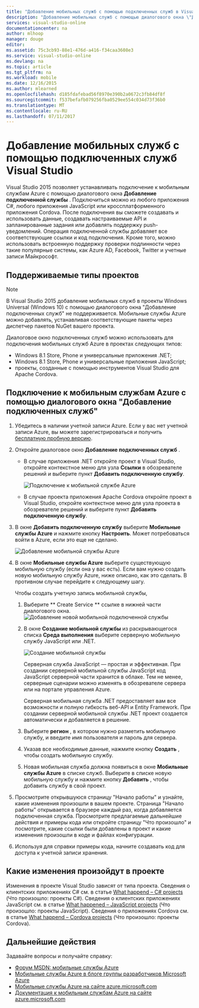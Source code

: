 ```yaml
---
title: "Добавление мобильных служб с помощью подключенных служб в Visual Studio | Документация Майкрософт"
description: "Добавление мобильных служб с помощью диалогового окна \"Добавление подключенных служб\" в Visual Studio"
services: visual-studio-online
documentationcenter: na
author: mlhoop
manager: douge
editor: 
ms.assetid: 75c3cb93-88e1-476d-a416-f34caa3608e3
ms.service: visual-studio-online
ms.devlang: na
ms.topic: article
ms.tgt_pltfrm: na
ms.workload: mobile
ms.date: 12/16/2015
ms.author: mlearned
ms.openlocfilehash: d185fdafebad56f8970e390b2a0672c3fb84df8f
ms.sourcegitcommit: f537befafb079256fba0529ee554c034d73f36b0
ms.translationtype: MT
ms.contentlocale: ru-RU
ms.lasthandoff: 07/11/2017
---
```

# <a name="adding-mobile-services-by-using-visual-studio-connected-services"></a>Добавление мобильных служб с помощью подключенных служб Visual Studio
Visual Studio 2015 позволяет устанавливать подключение к мобильным службам Azure с помощью диалогового окна **Добавление подключенной службы** . Подключиться можно из любого приложения C#, любого приложения JavaScript или кроссплатформенного приложения Cordova. После подключения вы сможете создавать и использовать данные, создавать настраиваемые API и запланированные задания или добавлять поддержку push-уведомлений.  Операция подключенной службы добавляет все соответствующие ссылки и код подключения. Кроме того, можно использовать встроенную поддержку проверки подлинности через такие популярные системы, как Azure AD, Facebook, Twitter и учетные записи Майкрософт.

## <a name="supported-project-types"></a>Поддерживаемые типы проектов
> [!NOTE]
> В Visual Studio 2015 добавление мобильных служб в проекты Windows Universal (Windows 10) с помощью диалогового окна "Добавление подключенных служб" не поддерживается. Мобильные службы Azure можно добавлять, устанавливая соответствующие пакеты через диспетчер пакетов NuGet вашего проекта.
> 
> 

Диалоговое окно подключенных служб можно использовать для подключения мобильных служб Azure в проектах следующих типов:

* Windows 8.1 Store, Phone и универсальные приложения .NET;
* Windows 8.1 Store, Phone и универсальные приложения JavaScript;
* проекты, созданные с помощью инструментов Visual Studio для Apache Cordova.

## <a name="connect-to-azure-mobile-services-using-the-add-connected-services-dialog"></a>Подключение к мобильным службам Azure с помощью диалогового окна "Добавление подключенных служб"
1. Убедитесь в наличии учетной записи Azure. Если у вас нет учетной записи Azure, вы можете зарегистрироваться и получить [бесплатную пробную версию](http://go.microsoft.com/fwlink/?LinkId=518146).
2. Откройте  диалоговое окно **Добавление подключенных служб** .
   
   * В случае приложения .NET откройте проект в Visual Studio, откройте контекстное меню для узла **Ссылки** в обозревателе решений и выберите пункт **Добавить подключенную службу**.
     
        ![Подключение к мобильной службе Azure](./media/vs-azure-tools-connected-services-add-mobile-services/IC797635.png)
   * В случае проекта приложения Apache Cordova откройте проект в Visual Studio, откройте контекстное меню для узла проекта в обозревателе решений и выберите пункт **Добавить подключенную службу**.
3. В окне **Добавить подключенную службу** выберите **Мобильные службы Azure** и нажмите кнопку **Настроить**. Может потребоваться войти в Azure, если это еще не сделано.
   
    ![Добавление мобильной службы Azure](./media/vs-azure-tools-connected-services-add-mobile-services/IC797636.png)
4. В окне **Мобильные службы Azure** выберите существующую мобильную службу (если она у вас есть). Если вам нужно создать новую мобильную службу Azure, ниже описано, как это сделать. В противном случае перейдите к следующему шагу.
   
    Чтобы создать учетную запись мобильной службы,
   
   1. Выберите ** Create Service ** ссылке в нижней части диалогового окна.
       ![Добавление новой мобильной подключенной службы](./media/vs-azure-tools-connected-services-add-mobile-services/IC797637.png)
   2. В окне **Создание мобильной службы** из раскрывающегося списка **Среда выполнения** выберите серверную мобильную службу JavaScript или .NET. 
      
       ![Создание мобильной службы](./media/vs-azure-tools-connected-services-add-mobile-services/IC797638.png)
      
       Серверная служба JavaScript — простая и эффективная. При создании серверной мобильной службы JavaScript код JavaScript серверной части хранится в облаке. Тем не менее, серверные сценарии можно изменять в обозревателе сервера или на портале управления Azure. 
      
       Серверная мобильная служба .NET предоставляет вам все возможности и полную гибкость веб-API и Entity Framework. При создании серверной мобильной службы .NET проект создается автоматически и добавляется в решение. 
   3. Выберите **регион** , в котором нужно разметить мобильную службу, и введите имя пользователя и пароль для сервера.
   4. Указав все необходимые данные, нажмите кнопку **Создать** , чтобы создать мобильную службу.
   5. Новая мобильная служба должна появиться в окне **Мобильные службы Azure** в списке служб. Выберите в списке новую мобильную службу и нажмите кнопку **Добавить** , чтобы добавить службу в свой проект.
5. Просмотрите открывшуюся страницу "Начало работы" и узнайте, какие изменения произошли в вашем проекте. Страница "Начало работы" открывается в браузере каждый раз, когда добавляется подключенная служба. Просмотрите предлагаемые дальнейшие действия и примеры кода или откройте страницу "Что произошло" и посмотрите, какие ссылки были добавлены в проект и какие изменения произошли в коде и файлах конфигурации.
6. Используя для справки примеры кода, начните создавать код для доступа к учетной записи хранения.

## <a name="how-your-project-is-modified"></a>Какие изменения произойдут в проекте
Изменения в проекте Visual Studio зависят от типа проекта. Сведения о клиентских приложениях C# см. в статье [What happend – C# projects](http://go.microsoft.com/fwlink/p/?LinkId=513119) (Что произошло: проекты C#). Сведения о клиентских приложениях JavaScript см. в статье [What happened – JavaScript projects](http://go.microsoft.com/fwlink/p/?LinkId=513120) (Что произошло: проекты JavaScript). Сведения о приложениях Cordova см. в статье [What happend – Cordova projects](http://go.microsoft.com/fwlink/p/?LinkId=513116) (Что произошло: проекты Cordova).

## <a name="next-steps"></a>Дальнейшие действия
Задавайте вопросы и получайте справку: 

* [Форум MSDN: мобильные службы Azure](https://social.msdn.microsoft.com/forums/azure/home?forum=azuremobile)
* [Мобильные службы Azure в блоге группы разработчиков Microsoft Azure](https://azure.microsoft.com/blog/topics/mobile/)
* [Мобильные службы Azure на сайте azure.microsoft.com](https://azure.microsoft.com/services/mobile-services/)
* [Документация к мобильным службам Azure на сайте azure.microsoft.com](https://azure.microsoft.com/documentation/services/mobile-services/)

